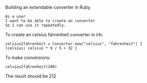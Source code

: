 Building an extendable converter in Ruby.

```
As a user
I want to be able to create an converter
So I can use it repeatedly.
```
To create an celsius fahrenheit converter in irb:
```
celsius2fahrenheit = Converter.new("celsius", "fahrenheit") { |celsius| celsius * 9 / 5 + 32 }
```
To make conversions:
```
celsius2fahrenheit(100)
```
The result should be 212